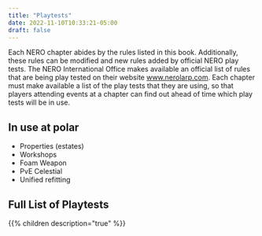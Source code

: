 ```yaml
---
title: "Playtests"
date: 2022-11-10T10:33:21-05:00
draft: false
---
```


Each NERO chapter abides by the rules listed in this book. Additionally, these rules can be modified and new rules added by official NERO play tests. The NERO International Office makes available an official list of rules that are being play tested on their website www.nerolarp.com. Each chapter must make available a list of the play tests that they are using, so that players attending events at a chapter can find out ahead of time which play tests will be in use.

## In use at polar 
- Properties (estates)
- Workshops
- Foam Weapon
- PvE Celestial
- Unified refitting

## Full List of Playtests

{{% children description="true" %}}